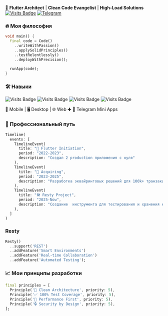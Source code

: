 🚀 **Flutter Architect** | **Clean Code Evangelist** | **High-Load Solutions**  
[![Visits Badge](https://komarev.com/ghpvc/?username=kalanchik&label=Profile%20Views&color=0e75b6&style=flat)](https://github.com/kalanchik)
[![Telegram](https://img.shields.io/badge/Telegram-Contact-2CA5E0?logo=telegram)](https://t.me/kalanchik1)


### 🔥 Моя философия
```dart
void main() {
  final code = Code()
    ..writeWithPassion()
    ..applySolidPrinciples()
    ..testRelentlessly()
    ..deployWithPrecision();
  
  runApp(code);
}
```

### 🛠 Навыки
![Visits Badge](https://img.shields.io/badge/Flutter-Expert-02569B?logo=flutter)
![Visits Badge](https://img.shields.io/badge/Dart-Pro-0175C2?logo=dart)
![Visits Badge](https://img.shields.io/badge/Firebase-Integrated-FFCA28?logo=firebase)
![Visits Badge](https://img.shields.io/badge/TDD-Advocate-green)

📱 Mobile | 🖥 Desktop | 🌐 Web ✚ 🤖 Telegram Mini Apps

### 💼 Профессиональный путь

```dart
Timeline(
  events: [
    TimelineEvent(
      title: "🚀 Flutter Initiation",
      period: "2022-2023",
      description: "Создал 2 production приложения с нуля"
    ),
    TimelineEvent(
      title: "💸 Acquiring",
      period: "2023-2025",
      description: "Разработка эквайринговых решений для 100k+ транзакций/день"
    ),
    TimelineEvent(
      title: "🛠️ Resty Project",
      period: "2025-Now",
      description: "Создание  инструмента для тестирования и хранения API"
    ),
  ]
)
```

### Resty
```dart
Resty()
  ..support('REST')
  ..addFeature('Smart Environments')
  ..addFeature('Real-time Collaboration')
  ..addFeature('Automated Testing');
```

### 📈 Мои принципы разработки

```dart
final principles = [
  Principle('🧹 Clean Architecture', priority: 5),
  Principle('✅ 100% Test Coverage', priority: 5),
  Principle('🚀 Performance First', priority: 5),
  Principle('🔒 Security by Design', priority: 5),
];
```
